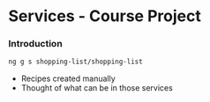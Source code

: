 # Services - Course Project

### Introduction

```sh
ng g s shopping-list/shopping-list
```
* Recipes created manually
* Thought of what can be in those services